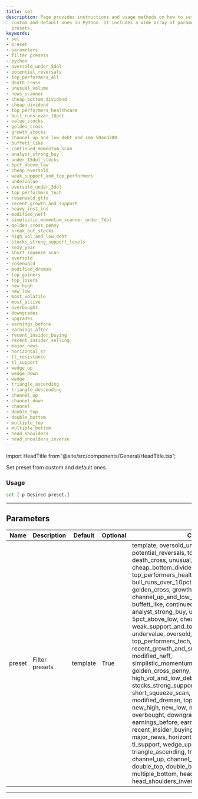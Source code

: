 ```yaml
---
title: set
description: Page provides instructions and usage methods on how to set presets from
  custom and default ones in Python. It includes a wide array of parameters for filtering
  presets.
keywords:
- set
- preset
- parameters
- filter presets
- python
- oversold_under_5dol
- potential_reversals
- top_performers_all
- death_cross
- unusual_volume
- news_scanner
- cheap_bottom_dividend
- cheap_dividend
- top_performers_healthcare
- bull_runs_over_10pct
- value_stocks
- golden_cross
- growth_stocks
- channel_up_and_low_debt_and_sma_50and200
- buffett_like
- continued_momentum_scan
- analyst_strong_buy
- under_15dol_stocks
- 5pct_above_low
- cheap_oversold
- weak_support_and_top_performers
- undervalue
- oversold_under_3dol
- top_performers_tech
- rosenwald_gtfo
- recent_growth_and_support
- heavy_inst_ins
- modified_neff
- simplistic_momentum_scanner_under_7dol
- golden_cross_penny
- break_out_stocks
- high_vol_and_low_debt
- stocks_strong_support_levels
- sexy_year
- short_squeeze_scan
- oversold
- rosenwald
- modified_dreman
- top_gainers
- top_losers
- new_high
- new_low
- most_volatile
- most_active
- overbought
- downgrades
- upgrades
- earnings_before
- earnings_after
- recent_insider_buying
- recent_insider_selling
- major_news
- horizontal_sr
- tl_resistance
- tl_support
- wedge_up
- wedge_down
- wedge
- triangle_ascending
- triangle_descending
- channel_up
- channel_down
- channel
- double_top
- double_bottom
- multiple_top
- multiple_bottom
- head_shoulders
- head_shoulders_inverse
---
```


import HeadTitle from '@site/src/components/General/HeadTitle.tsx';

<HeadTitle title="stocks/screener/set - Reference | OpenBB Terminal Docs" />

Set preset from custom and default ones.

### Usage

```python
set [-p Desired preset.]
```

---

## Parameters

| Name | Description | Default | Optional | Choices |
| ---- | ----------- | ------- | -------- | ------- |
| preset | Filter presets | template | True | template, oversold_under_5dol, potential_reversals, top_performers_all, death_cross, unusual_volume, news_scanner, cheap_bottom_dividend, cheap_dividend, top_performers_healthcare, bull_runs_over_10pct, value_stocks, golden_cross, growth_stocks, channel_up_and_low_debt_and_sma_50and200, buffett_like, continued_momentum_scan, analyst_strong_buy, under_15dol_stocks, 5pct_above_low, cheap_oversold, weak_support_and_top_performers, undervalue, oversold_under_3dol, top_performers_tech, rosenwald_gtfo, recent_growth_and_support, heavy_inst_ins, modified_neff, simplistic_momentum_scanner_under_7dol, golden_cross_penny, break_out_stocks, high_vol_and_low_debt, stocks_strong_support_levels, sexy_year, short_squeeze_scan, oversold, rosenwald, modified_dreman, top_gainers, top_losers, new_high, new_low, most_volatile, most_active, overbought, downgrades, upgrades, earnings_before, earnings_after, recent_insider_buying, recent_insider_selling, major_news, horizontal_sr, tl_resistance, tl_support, wedge_up, wedge_down, wedge, triangle_ascending, triangle_descending, channel_up, channel_down, channel, double_top, double_bottom, multiple_top, multiple_bottom, head_shoulders, head_shoulders_inverse |

---
